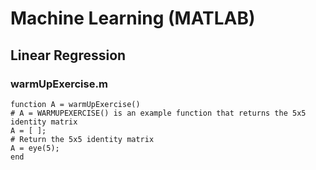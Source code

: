 # Machine Learning (MATLAB)

## Linear Regression 

### warmUpExercise.m

```
function A = warmUpExercise()
# A = WARMUPEXERCISE() is an example function that returns the 5x5 identity matrix
A = [ ];
# Return the 5x5 identity matrix 
A = eye(5);
end
```